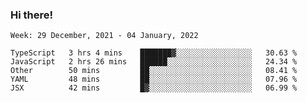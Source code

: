 ### Hi there!

<!--START_SECTION:waka-->
```text
Week: 29 December, 2021 - 04 January, 2022

TypeScript   3 hrs 4 mins    ███████▓░░░░░░░░░░░░░░░░░   30.63 % 
JavaScript   2 hrs 26 mins   ██████░░░░░░░░░░░░░░░░░░░   24.34 % 
Other        50 mins         ██░░░░░░░░░░░░░░░░░░░░░░░   08.41 % 
YAML         48 mins         ██░░░░░░░░░░░░░░░░░░░░░░░   07.96 % 
JSX          42 mins         █▓░░░░░░░░░░░░░░░░░░░░░░░   06.99 % 
```
<!--END_SECTION:waka-->
